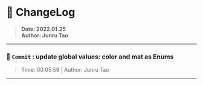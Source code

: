 # :hammer: ChangeLog
> __Date: 2022.01.25__<br>
> __Author: Junru Tao__<br>
---

### :electric_plug: `Commit` : update global values: color and mat as Enums
> Time: 00:05:59 | Author: Junru Tao
---
